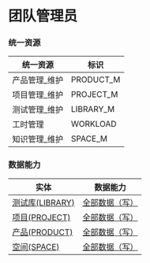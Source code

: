 # 团队管理员 <!-- {docsify-ignore-all} -->



### 统一资源

|统一资源|标识|
|---|---|
|产品管理_维护|PRODUCT_M|
|项目管理_维护|PROJECT_M|
|测试管理_维护|LIBRARY_M|
|工时管理|WORKLOAD|
|知识管理_维护|SPACE_M|



### 数据能力

|实体|数据能力|
|---|---|
|[测试库(LIBRARY)](module/TestMgmt/library)|<a href ="#/module/TestMgmt/library#library-all_w">全部数据（写）</a>|
|[项目(PROJECT)](module/ProjMgmt/project)|<a href ="#/module/ProjMgmt/project#project-all_w">全部数据（写）</a>|
|[产品(PRODUCT)](module/ProdMgmt/product)|<a href ="#/module/ProdMgmt/product#product-all_w">全部数据（写）</a>|
|[空间(SPACE)](module/Wiki/space)|<a href ="#/module/Wiki/space#space-all_w">全部数据（写）</a>|



